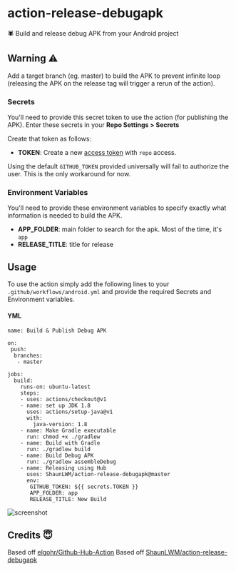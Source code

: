 # action-release-debugapk
🕷 Build and release debug APK from your Android project


## Warning ⚠
Add a target branch (eg. master) to build the APK to prevent infinite loop (releasing the APK on the release tag will trigger a rerun of the action).

### Secrets

You'll need to provide this secret token to use the action (for publishing the APK). Enter these secrets in your **Repo Settings > Secrets**

Create that token as follows:

* **TOKEN**: Create a new [access token](https://github.com/settings/tokens) with `repo` access.

Using the default `GITHUB_TOKEN` provided universally will fail to authorize the user. This is the only workaround for now.

### Environment Variables

You'll need to provide these environment variables to specify exactly what information is needed to build the APK.

* **APP_FOLDER**: main folder to search for the apk. Most of the time, it's `app`
* **RELEASE_TITLE**: title for release

## Usage

To use the action simply add the following lines to your `.github/workflows/android.yml` and provide the required Secrets and Environment variables.

#### YML
```
name: Build & Publish Debug APK

on:
 push:
  branches:
   - master
   
jobs:
  build:
    runs-on: ubuntu-latest
    steps:
    - uses: actions/checkout@v1
    - name: set up JDK 1.8
      uses: actions/setup-java@v1
      with:
        java-version: 1.8
    - name: Make Gradle executable
      run: chmod +x ./gradlew
    - name: Build with Gradle
      run: ./gradlew build
    - name: Build Debug APK
      run: ./gradlew assembleDebug
    - name: Releasing using Hub
      uses: ShaunLWM/action-release-debugapk@master
      env:
       GITHUB_TOKEN: ${{ secrets.TOKEN }}
       APP_FOLDER: app
       RELEASE_TITLE: New Build
```

![screenshot](screenshot.png)

## Credits 😇

Based off [elgohr/Github-Hub-Action](https://github.com/elgohr/Github-Hub-Action)
Based off [ ShaunLWM/action-release-debugapk](https://github.com/ShaunLWM/action-release-debugapk)
